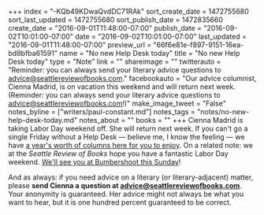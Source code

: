 +++
index = "-KQb49KDwaQvdDC71RAk"
sort_create_date = 1472755680
sort_last_updated = 1472755680
sort_publish_date = 1472835660
create_date = "2016-09-01T11:48:00-07:00"
publish_date = "2016-09-02T10:01:00-07:00"
date = "2016-09-02T10:01:00-07:00"
last_updated = "2016-09-01T11:48:00-07:00"
preview_url = "66f6e81e-f897-9151-16ea-bd8bfba61591"
name = "No new Help Desk today"
title = "No new Help Desk today"
type = "Note"
link = ""
shareimage = ""
twitterauto = "Reminder: you can always send your literary advice questions to advice@seattlereviewofbooks.com."
facebookauto = "Our advice columnist, Cienna Madrid, is on vacation this weekend and will return next week. (Reminder: you can always send your literary advice questions to advice@seattlereviewofbooks.com!)"
make_image_tweet = "False"
notes_byline = ["writers/paul-constant.md"]
notes_tags = "notes/no-new-help-desk-today.md"
notes_about = ""
books = ""
+++
Cienna Madrid is taking Labor Day weekend off. She will return next week. If you can't go a single Friday without a Help Desk — believe me, I know the feeling — we have [a year's worth of columns here for you to enjoy](http://www.seattlereviewofbooks.com/tags/the-help-desk/). On a related note: we at the *Seattle Review of Books* hope you have a fantastic Labor Day weekend. [We'll see you at Bumbershoot this Sunday](http://www.seattlereviewofbooks.com/_wh_previews/notes/a9e3dd52-7d9a-6edc-5bbb-e6a48f9d00a7/)!

And as always: if you need advice on a literary (or literary-adjacent) matter, please **send Cienna a question at advice@seattlereviewofbooks.com**. Your anonymity is guaranteed. Her advice might not always be what you want to hear, but it is one hundred percent guaranteed to be correct.

